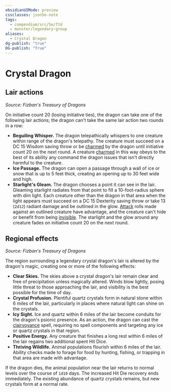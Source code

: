 ```yaml
---
obsidianUIMode: preview
cssclasses: json5e-note
tags:
  - compendium/src/5e/ftd
  - monster/legendary-group
aliases:
  - Crystal Dragon
dg-publish: "true"
DG-publish: "True"
---
```

# Crystal Dragon

## Lair actions
_Source: Fizban's Treasury of Dragons_

On initiative count 20 (losing initiative ties), the dragon can take one of the following lair actions; the dragon can't take the same lair action two rounds in a row:

- **Beguiling Whisper.** The dragon telepathically whispers to one creature within range of the dragon's telepathy. The creature must succeed on a DC 15 Wisdom saving throw or be [charmed](rules/conditions.md#charmed) by the dragon until initiative count 20 on the next round. A creature [charmed](rules/conditions.md#charmed) in this way obeys to the best of its ability any command the dragon issues that isn't directly harmful to the creature.  
- **Ice Passage.** The dragon can open a passage through a wall of ice or snow that is up to 5 feet thick, creating an opening up to 30 feet wide and high.  
- **Starlight's Gleam.** The dragon chooses a point it can see in the lair. Gleaming starlight radiates from that point to fill a 10-foot-radius sphere with dim light. Each creature other than the dragon in that area when the light appears must succeed on a DC 15 Dexterity saving throw or take 13 (`2d12`) radiant damage and be outlined in the glow. [Attack](rules/actions.md#Attack) rolls made against an outlined creature have advantage, and the creature can't hide or benefit from being [invisible](rules/conditions.md#invisible). The starlight and the glow around any creature fades on initiative count 20 on the next round.  

## Regional effects
_Source: Fizban's Treasury of Dragons_

The region surrounding a legendary crystal dragon's lair is altered by the dragon's magic, creating one or more of the following effects:

- **Clear Skies.** The skies above a crystal dragon's lair remain clear and free of precipitation unless magically altered. Winds blow lightly, posing little threat to those approaching the lair, and visibility is the best possible for the time of day.  
- **Crystal Profusion.** Plentiful quartz crystals form in natural stone within 6 miles of the lair, particularly in places where natural light can shine on the crystals.  
- **Icy Sight.** Ice and quartz within 6 miles of the lair become conduits for the dragon's psionic presence. As an action, the dragon can cast the [clairvoyance](compendium/spells/clairvoyance.md) spell, requiring no spell components and targeting any ice or quartz crystals in that region.  
- **Positive Energy.** Any creature that finishes a long rest within 6 miles of the lair regains two additional spent Hit Dice.  
- **Thriving Wildlife.** Animal populations flourish within 6 miles of the lair. Ability checks made to forage for food by hunting, fishing, or trapping in that area are made with advantage.  

If the dragon dies, the animal population near the lair returns to normal levels over the course of `1d10` days. The increased Hit Die recovery ends immediately. The existing abundance of quartz crystals remains, but new crystals form at a normal rate.